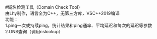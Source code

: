 #域名检测工具（Domain Check Tool）  
由Lhy制作，语言全为C++，无第三方库，VSC++2019编译  
功能：  
1.ping一次或持续ping，统计结果和ping通率、平均延迟和每次的延迟等参数  
2.DNS查询（调用nslookup）
